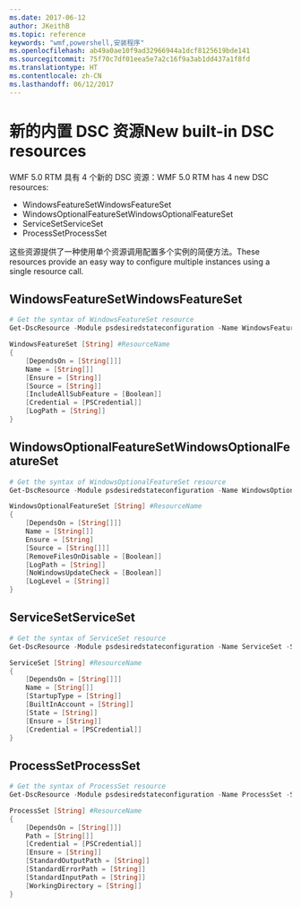```yaml
---
ms.date: 2017-06-12
author: JKeithB
ms.topic: reference
keywords: "wmf,powershell,安装程序"
ms.openlocfilehash: ab49a0ae10f9ad32966944a1dcf8125619bde141
ms.sourcegitcommit: 75f70c7df01eea5e7a2c16f9a3ab1dd437a1f8fd
ms.translationtype: HT
ms.contentlocale: zh-CN
ms.lasthandoff: 06/12/2017
---
```

# <a name="new-built-in-dsc-resources"></a><span data-ttu-id="ad703-102">新的内置 DSC 资源</span><span class="sxs-lookup"><span data-stu-id="ad703-102">New built-in DSC resources</span></span>

<span data-ttu-id="ad703-103">WMF 5.0 RTM 具有 4 个新的 DSC 资源：</span><span class="sxs-lookup"><span data-stu-id="ad703-103">WMF 5.0 RTM has 4 new DSC resources:</span></span> 
* <span data-ttu-id="ad703-104">WindowsFeatureSet</span><span class="sxs-lookup"><span data-stu-id="ad703-104">WindowsFeatureSet</span></span>
* <span data-ttu-id="ad703-105">WindowsOptionalFeatureSet</span><span class="sxs-lookup"><span data-stu-id="ad703-105">WindowsOptionalFeatureSet</span></span>
* <span data-ttu-id="ad703-106">ServiceSet</span><span class="sxs-lookup"><span data-stu-id="ad703-106">ServiceSet</span></span>
* <span data-ttu-id="ad703-107">ProcessSet</span><span class="sxs-lookup"><span data-stu-id="ad703-107">ProcessSet</span></span> 

<span data-ttu-id="ad703-108">这些资源提供了一种使用单个资源调用配置多个实例的简便方法。</span><span class="sxs-lookup"><span data-stu-id="ad703-108">These resources provide an easy way to configure multiple instances using a single resource call.</span></span>

## <a name="windowsfeatureset"></a><span data-ttu-id="ad703-109">WindowsFeatureSet</span><span class="sxs-lookup"><span data-stu-id="ad703-109">WindowsFeatureSet</span></span>

```powershell
# Get the syntax of WindowsFeatureSet resource
Get-DscResource -Module psdesiredstateconfiguration -Name WindowsFeatureSet -Syntax

WindowsFeatureSet [String] #ResourceName
{
    [DependsOn = [String[]]]
    Name = [String[]]
    [Ensure = [String]]
    [Source = [String]]
    [IncludeAllSubFeature = [Boolean]]
    [Credential = [PSCredential]]
    [LogPath = [String]]
}
```

## <a name="windowsoptionalfeatureset"></a><span data-ttu-id="ad703-110">WindowsOptionalFeatureSet</span><span class="sxs-lookup"><span data-stu-id="ad703-110">WindowsOptionalFeatureSet</span></span> 

```powershell
# Get the syntax of WindowsOptionalFeatureSet resource
Get-DscResource -Module psdesiredstateconfiguration -Name WindowsOptionalFeatureSet -Syntax

WindowsOptionalFeatureSet [String] #ResourceName
{
    [DependsOn = [String[]]]
    Name = [String[]]
    Ensure = [String]
    [Source = [String[]]]
    [RemoveFilesOnDisable = [Boolean]]
    [LogPath = [String]]
    [NoWindowsUpdateCheck = [Boolean]]
    [LogLevel = [String]]
}
```

## <a name="serviceset"></a><span data-ttu-id="ad703-111">ServiceSet</span><span class="sxs-lookup"><span data-stu-id="ad703-111">ServiceSet</span></span> 

```powershell
# Get the syntax of ServiceSet resource
Get-DscResource -Module psdesiredstateconfiguration -Name ServiceSet -Syntax

ServiceSet [String] #ResourceName
{
    [DependsOn = [String[]]]
    Name = [String[]]
    [StartupType = [String]]
    [BuiltInAccount = [String]]
    [State = [String]]
    [Ensure = [String]]
    [Credential = [PSCredential]]
}
```

## <a name="processset"></a><span data-ttu-id="ad703-112">ProcessSet</span><span class="sxs-lookup"><span data-stu-id="ad703-112">ProcessSet</span></span> 

```powershell
# Get the syntax of ProcessSet resource
Get-DscResource -Module psdesiredstateconfiguration -Name ProcessSet -Syntax

ProcessSet [String] #ResourceName
{
    [DependsOn = [String[]]]
    Path = [String[]]
    [Credential = [PSCredential]]
    [Ensure = [String]]
    [StandardOutputPath = [String]]
    [StandardErrorPath = [String]]
    [StandardInputPath = [String]]
    [WorkingDirectory = [String]]
}
```

